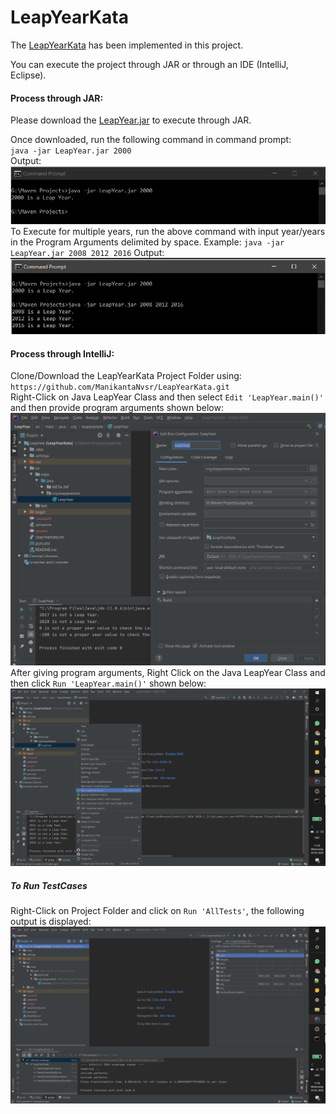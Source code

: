 # LeapYearKata

The [LeapYearKata](http://codingdojo.org/kata/LeapYears/) has been implemented in this project.

You can execute the project through JAR or through an IDE (IntelliJ, Eclipse).

#### Process through JAR:
Please download the [LeapYear.jar](https://github.com/ManikantaNvsr/LeapYearKata/blob/master/LeapYear.jar) to execute through JAR.

Once downloaded, run the following command in command prompt:
<br>
`java -jar LeapYear.jar 2000`
<br>
Output:
![image](https://github.com/ManikantaNvsr/LeapYearKata/blob/master/images/2000asInput.PNG)
<br>
To Execute for multiple years, run the above command with input year/years in the Program Arguments delimited by space.
Example: `java -jar LeapYear.jar 2008 2012 2016`
Output:
![image](https://github.com/ManikantaNvsr/LeapYearKata/blob/master/images/MultipleInputConsole.PNG)

#### Process through IntelliJ:
Clone/Download the LeapYearKata Project Folder using:
<br>
`https://github.com/ManikantaNvsr/LeapYearKata.git`
<br>
Right-Click on Java LeapYear Class and then select `Edit 'LeapYear.main()'` and then provide program arguments shown below:
![image](https://github.com/ManikantaNvsr/LeapYearKata/blob/master/images/ProgramArgumentsIntelliJ.PNG)
After giving program arguments, Right Click on the Java LeapYear Class and then click `Run 'LeapYear.main()'` shown below:
![image](https://github.com/ManikantaNvsr/LeapYearKata/blob/master/images/Run.png)
<br>
##### To Run TestCases
Right-Click on Project Folder and click on `Run 'AllTests'`, the following output is displayed:
![image](https://github.com/ManikantaNvsr/LeapYearKata/blob/master/images/RunTests.png)
